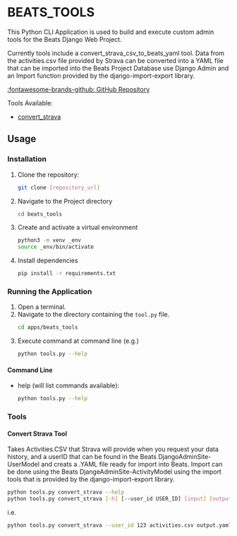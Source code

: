 # BEATS_TOOLS

This Python CLI Application is used to build and execute custom admin tools for the Beats Django Web Project.  

Currently tools include a convert_strava_csv_to_beats_yaml tool.  Data from the activities.csv file provided by Strava can be converted into a YAML file that can be imported into the Beats Project Database use Django Admin and an Import function provided by the 
django-import-export library. 

<a href="https://github.com/timpandrews/beats_tools" target="_blank">:fontawesome-brands-github: GitHub Repository</a>

Tools Available:  
  - [convert_strava](#convert-strava-tool)

## Usage

### Installation

1. Clone the repository:

    ```bash
    git clone [repository_url]
    ```

2. Navigate to the Project directory

    ```bash
    cd beats_tools
    ```

3. Create and activate a virtual environment

    ```bash
    python3 -m venv _env
    source _env/bin/activate
    ```

4. Install dependencies
    ```bash
    pip install -r requirements.txt
    ```

### Running the Application

1. Open a terminal.
2. Navigate to the directory containing the `tool.py` file.
    ```bash
    cd apps/beats_tools
    ```
3. Execute command at command line (e.g.)
    ```bash    
    python tools.py --help
    ```

#### Command Line

- help (will list commands available):

    ```bash    
    python tools.py --help
    ```

### Tools

#### Convert Strava Tool
Takes Activities.CSV that Strava will provide when you request your data history, and
a userID that can be found in the Beats DjangoAdminSite-UserModel and
creats a .YAML file ready for import into Beats.  Import can be done using the Beats
DjangeAdminSite-ActivityModel using the import tools that is provided by the
django-import-export library.

```bash
python tools.py convert_strava --help
python tools.py convert_strava [-h] [--user_id USER_ID] [input] [output]
```
i.e.
```bash
python tools.py convert_strava --user_id 123 activities.csv output.yaml
```
